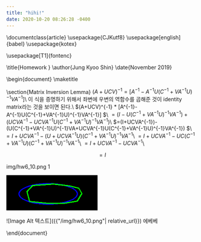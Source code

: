 ```yaml
---
title: "hihi!"
date: 2020-10-20 08:26:28 -0400
---
```



\documentclass{article}
\usepackage{CJKutf8}
\usepackage[english]{babel}
\usepackage{kotex}

\usepackage[T1]{fontenc}

\title{Homework }
\author{Jung Kyoo Shin}
\date{November 2019}


\begin{document}
\maketitle

\section{Matrix Inversion Lemma}
$(A+UCV)^{-1} = [A^{-1}-A^{-1}U(C^{-1}+VA^{-1}U)^{-1}VA^{-1}]$\\
이 식을 증명하기 위해서 좌변에 우변의 역함수를 곱해준 것이 identity matrix라는 것을 보이면 된다.\\
$(A+UCV)^{-1} * [A^{-1}-A^{-1}U(C^{-1}+VA^{-1}U)^{-1}VA^{-1}] $\\
$=(I-U(C^{-1}+VA^{-1}U)^{-1}VA^{-1})+(UCVA^{-1}-UCVA^{-1}U(C^{-1}+VA^{-1}U)^{-1}VA^{-1})$\\
$=(I+UCVA^{-1})-(U(C^{-1}+VA^{-1}U)^{-1}VA+UCVA^{-1}U(C^{-1}+VA^{-1}U)^{-1}VA^{-1}) $\\
$=I+UCVA^{-1}-(U+UCVA^{-1}U)(C^{-1}+VA^{-1}U)^{-1}VA^{-1}$\\
$= I+UCVA^{-1}-UC(C^{-1}+VA^{-1}U)(C^{-1}+VA^{-1}U)^{-1}VA^{-1}$\\
$=I+UCVA^{-1}-UCVA^{-1}$\\

$$=I$$

img/hw6_10.png 1

![Image Alt 텍스트](/img/hw6_10.png)

![Image Alt 텍스트]({{"/img/hw6_10.png"| relative_url}})
에베베 



\end{document}
